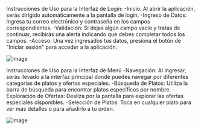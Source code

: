 Instrucciones de Uso para la Interfaz de Login:
-Inicio: Al abrir la aplicación, serás dirigido automáticamente a la pantalla de login.
-Ingreso de Datos: Ingresa tu correo electrónico y contraseña en los campos correspondientes.
-Validación: Si dejas algún campo vacío y tratas de continuar, recibirás una alerta indicando que debes completar todos los campos.
-Acceso: Una vez ingresados tus datos, presiona el botón de "Iniciar sesión" para acceder a la aplicación.

![image](https://github.com/Tonyux17/App/assets/145364409/39274d0c-7e8e-4353-b2f9-5b0cc374f7a9)

Instrucciones de Uso para la Interfaz de Menú
-Navegación: Al ingresar, serás llevado a la interfaz principal donde puedes navegar por diferentes categorías de platos y ofertas especiales.
-Búsqueda de Platos: Utiliza la barra de búsqueda para encontrar platos específicos por nombre.
-Exploración de Ofertas: Desliza por la pantalla para explorar las ofertas especiales disponibles.
-Selección de Platos: Toca en cualquier plato para ver más detalles o para añadirlo a tu orden.

![image](https://github.com/Tonyux17/App/assets/145364409/c6249d6c-b98f-469f-97b2-7bf5455bde07)
